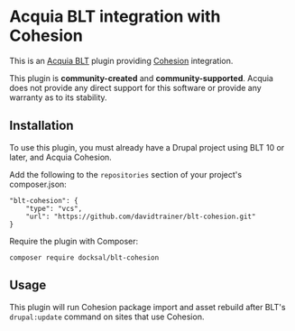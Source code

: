 Acquia BLT integration with Cohesion
====

This is an [Acquia BLT](https://github.com/acquia/blt) plugin providing [Cohesion](https://www.acquia.com/products-services/acquia-cohesion) integration.

This plugin is **community-created** and **community-supported**. Acquia does not provide any direct support for this software or provide any warranty as to its stability.

## Installation

To use this plugin, you must already have a Drupal project using BLT 10 or later, and Acquia Cohesion.

Add the following to the `repositories` section of your project's composer.json:

```
"blt-cohesion": {
    "type": "vcs",
    "url": "https://github.com/davidtrainer/blt-cohesion.git"
}
```

Require the plugin with Composer:

`composer require docksal/blt-cohesion`

## Usage

This plugin will run Cohesion package import and asset rebuild after BLT's `drupal:update` command on sites that use Cohesion.
